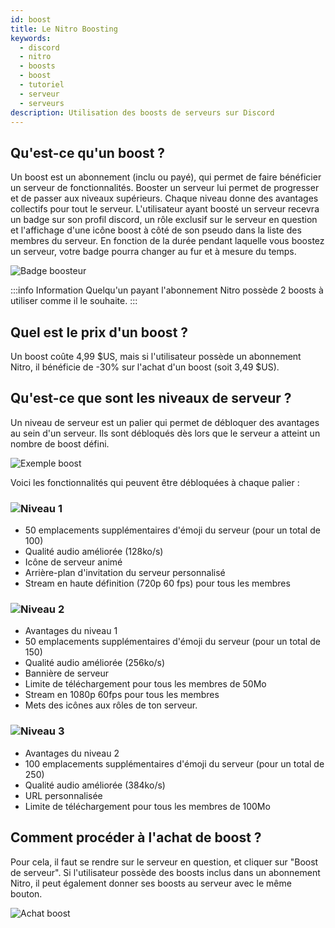 ```yaml
---
id: boost
title: Le Nitro Boosting
keywords:
  - discord
  - nitro
  - boosts
  - boost
  - tutoriel
  - serveur
  - serveurs
description: Utilisation des boosts de serveurs sur Discord
---
```


## Qu'est-ce qu'un boost ?
Un boost est un abonnement (inclu ou payé), qui permet de faire bénéficier un serveur de fonctionnalités. Booster un serveur lui permet de progresser et de passer aux niveaux supérieurs. Chaque niveau donne des avantages collectifs pour tout le serveur. L'utilisateur ayant boosté un serveur recevra un badge sur son profil discord, un rôle exclusif sur le serveur en question et l'affichage d'une icône boost à côté de son pseudo dans la liste des membres du serveur. En fonction de la durée pendant laquelle vous boostez un serveur, votre badge pourra changer au fur et à mesure du temps.

![Badge boosteur](https://i.discord.fr/jZ6.png)

:::info Information
Quelqu'un payant l'abonnement Nitro possède 2 boosts à utiliser comme il le souhaite.
:::

## Quel est le prix d'un boost ?
Un boost coûte 4,99 $US, mais si l'utilisateur possède un abonnement Nitro, il bénéficie de -30% sur l'achat d'un boost (soit 3,49 $US).

## Qu'est-ce que sont les niveaux de serveur ?
Un niveau de serveur est un palier qui permet de débloquer des avantages au sein d'un serveur. Ils sont débloqués dès lors que le serveur a atteint un nombre de boost défini.

![Exemple boost](https://i.discord.fr/fda.png)

Voici les fonctionnalités qui peuvent être débloquées à chaque palier :

### ![Niveau 1](https://i.discord.fr/Mqp.png)
* 50 emplacements supplémentaires d'émoji du serveur (pour un total de 100)
* Qualité audio améliorée (128ko/s)
* Icône de serveur animé
* Arrière-plan d'invitation du serveur personnalisé
* Stream en haute définition (720p 60 fps) pour tous les membres

### ![Niveau 2](https://i.discord.fr/2tw.png)
* Avantages du niveau 1
* 50 emplacements supplémentaires d'émoji du serveur (pour un total de 150)
* Qualité audio améliorée (256ko/s)
* Bannière de serveur
* Limite de téléchargement pour tous les membres de 50Mo
* Stream en 1080p 60fps pour tous les membres
* Mets des icônes aux rôles de ton serveur.

### ![Niveau 3](https://i.discord.fr/NDb.png)
* Avantages du niveau 2
* 100 emplacements supplémentaires d'émoji du serveur (pour un total de 250)
* Qualité audio améliorée (384ko/s)
* URL personnalisée
* Limite de téléchargement pour tous les membres de 100Mo

## Comment procéder à l'achat de boost ?
Pour cela, il faut se rendre sur le serveur en question, et cliquer sur "Boost de serveur". Si l'utilisateur possède des boosts inclus dans un abonnement Nitro, il peut également donner ses boosts au serveur avec le même bouton.

![Achat boost](https://i.discord.fr/Qel.gif)
